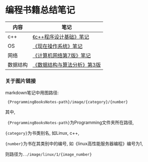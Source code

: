 # 编程书籍总结笔记



| 内容 | 笔记 |
| ---- | ---- |
| c++  |   [《c++程序设计基础》笔记](C++/《c++程序设计基础》笔记.md)   |
| OS | [《现在操作系统》笔记](OperatingSystem/《现代操作系统》笔记.md) |
|网络|[《计算机网络第7版》笔记](Network/《计算机网络第7版》谢希仁.md)|
|数据结构|[《数据结构与算法分析》第3版](DataStructure&Algorithm/《数据结构与算法分析》(第三版)笔记.md)|



### 关于图片链接

markdown笔记中用图路径:

` {ProgrammingBooksNotes-path}/image/{category}/{number}`

其中,

` {ProgrammingBooksNotes-path}`为Programming文件夹所在路径, 

`{category}`为书类别名, 如Linux, c++,

`{number}`为书在其类别中的编号, 如《linux高性能服务器编程》编号为1,

则路径为`../image/linux/1/{image_number}`



